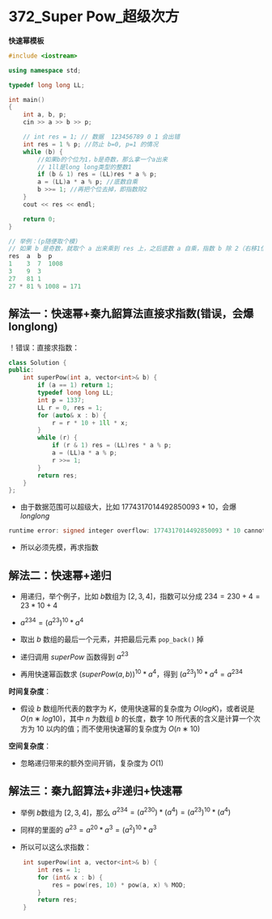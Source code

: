 # 372_Super Pow_超级次方

**快速幂模板**

```cpp
#include <iostream>

using namespace std;

typedef long long LL;

int main()
{
    int a, b, p;
    cin >> a >> b >> p;

    // int res = 1; // 数据  123456789 0 1 会出错
    int res = 1 % p; //防止 b=0, p=1 的情况
    while (b) {
        //如果b的个位为1，b是奇数，那么拿一个a出来
        // 1ll是long long类型的整数1
        if (b & 1) res = (LL)res * a % p;
        a = (LL)a * a % p; //底数自乘
        b >>= 1; //再把个位去掉，即指数除2
    }
    cout << res << endl;

    return 0;
}
```

```cpp
// 举例：(p随便取个模)
// 如果 b 是奇数，就取个 a 出来乘到 res 上，之后底数 a 自乘，指数 b 除 2（右移1位）
res  a  b  p    
1    3  7  1008
3    9  3
27   81 1
27 * 81 % 1008 = 171
```

## 解法一：快速幂+秦九韶算法直接求指数(错误，会爆longlong)

！错误：直接求指数：
```cpp
class Solution {
public:
    int superPow(int a, vector<int>& b) {
        if (a == 1) return 1;
        typedef long long LL;
        int p = 1337;
        LL r = 0, res = 1;
        for (auto& x : b) {
            r = r * 10 + 1ll * x;
        }
        while (r) {
            if (r & 1) res = (LL)res * a % p;
            a = (LL)a * a % p;
            r >>= 1;
        }
        return res;
    }
};
```
- 由于数据范围可以超级大，比如 $1774317014492850093 * 10$，会爆 $long long$
```cpp
runtime error: signed integer overflow: 1774317014492850093 * 10 cannot be represented in type 'long long' (solution.cpp)
```
- 所以必须先模，再求指数

## 解法二：快速幂+递归

- 用递归，举个例子，比如 $b$数组为 $[2, 3, 4]$，指数可以分成 $234 = 230 + 4 = 23 * 10 +4$

- $a^{234} = (a^{23})^{10} * a^{4}$
- 取出 $b$ 数组的最后一个元素，并把最后元素 `pop_back()` 掉
- 递归调用 $superPow$ 函数得到 $a^{23}$
- 再用快速幂函数求 $(superPow(a,b))^{10} * a^{4}$，得到 $(a^{23})^{10} * a^{4} = a^{234}$

**时间复杂度**：
- 假设 $b$ 数组所代表的数字为 $K$，使用快速幂的复杂度为 $O(logK)$，或者说是 $O(n∗log10)$，其中 $n$ 为数组 $b$ 的长度，数字 $10$ 所代表的含义是计算一个次方为 $10$ 以内的值；而不使用快速幂的复杂度为 $O(n∗10)$

**空间复杂度**：
- 忽略递归带来的额外空间开销，复杂度为 $O(1)$


## 解法三：秦九韶算法+非递归+快速幂

- 举例 $b$数组为 $[2, 3, 4]$，那么
$a^{234} = (a^{230})*(a^{4}) = (a^{23})^{10}*(a^{4})$

- 同样的里面的 $a^{23} = a^{20} * a^{3} = (a^{2})^{10} * a^{3}$

- 所以可以这么求指数：
```cpp
    int superPow(int a, vector<int>& b) {
        int res = 1;
        for (int& x : b) {
            res = pow(res, 10) * pow(a, x) % MOD;
        }
        return res;
    }
```